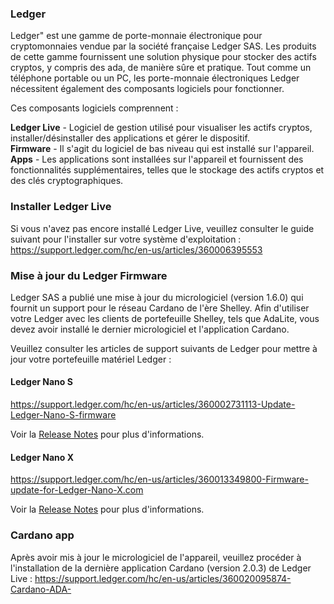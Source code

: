 ### Ledger ###

Ledger" est une gamme de porte-monnaie électronique pour cryptomonnaies vendue par la société française Ledger SAS.
Les produits de cette gamme fournissent une solution physique pour stocker des actifs cryptos, y compris des ada, de manière sûre et pratique.
Tout comme un téléphone portable ou un PC, les porte-monnaie électroniques Ledger nécessitent également des composants logiciels pour fonctionner.

Ces composants logiciels comprennent :  
  
**Ledger Live** - Logiciel de gestion utilisé pour visualiser les actifs cryptos, installer/désinstaller des applications et gérer le dispositif.  
**Firmware** - Il s'agit du logiciel de bas niveau qui est installé sur l'appareil.  
**Apps** - Les applications sont installées sur l'appareil et fournissent des fonctionnalités supplémentaires, telles que le stockage des actifs cryptos et des clés cryptographiques.  

### Installer Ledger Live ###

Si vous n'avez pas encore installé Ledger Live, veuillez consulter le guide suivant pour l'installer sur votre système d'exploitation :  
https://support.ledger.com/hc/en-us/articles/360006395553

### Mise à jour du Ledger Firmware ###

Ledger SAS a publié une mise à jour du micrologiciel (version 1.6.0) qui fournit un support pour le réseau Cardano de l'ère Shelley.
Afin d'utiliser votre Ledger avec les clients de portefeuille Shelley, tels que AdaLite, vous devez avoir installé le dernier micrologiciel et l'application Cardano.

Veuillez consulter les articles de support suivants de Ledger pour mettre à jour votre portefeuille matériel Ledger :

#### Ledger Nano S ####  
https://support.ledger.com/hc/en-us/articles/360002731113-Update-Ledger-Nano-S-firmware

Voir la [Release Notes](https://support.ledger.com/hc/en-us/articles/360010446000-Ledger-Nano-S-firmware-release-notes) pour plus d'informations.

#### Ledger Nano X ####  
https://support.ledger.com/hc/en-us/articles/360013349800-Firmware-update-for-Ledger-Nano-X.com

Voir la [Release Notes](https://support.ledger.com/hc/en-us/articles/360014980580) pour plus d'informations.

### Cardano app ###

Après avoir mis à jour le micrologiciel de l'appareil, veuillez procéder à l'installation de la dernière application Cardano (version 2.0.3) de Ledger Live :  https://support.ledger.com/hc/en-us/articles/360020095874-Cardano-ADA-
